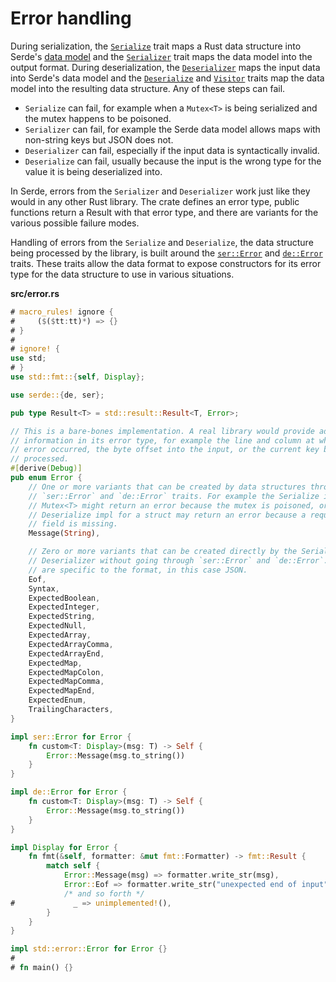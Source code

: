 # Error handling

During serialization, the [`Serialize`] trait maps a Rust data structure into
Serde's [data model] and the [`Serializer`] trait maps the data model into the
output format. During deserialization, the [`Deserializer`] maps the input data
into Serde's data model and the [`Deserialize`] and [`Visitor`] traits map the
data model into the resulting data structure. Any of these steps can fail.

- `Serialize` can fail, for example when a `Mutex<T>` is being serialized and
  the mutex happens to be poisoned.
- `Serializer` can fail, for example the Serde data model allows maps with
  non-string keys but JSON does not.
- `Deserializer` can fail, especially if the input data is syntactically
  invalid.
- `Deserialize` can fail, usually because the input is the wrong type for the
  value it is being deserialized into.

In Serde, errors from the `Serializer` and `Deserializer` work just like they
would in any other Rust library. The crate defines an error type, public
functions return a Result with that error type, and there are variants for the
various possible failure modes.

Handling of errors from the `Serialize` and `Deserialize`, the data structure
being processed by the library, is built around the [`ser::Error`] and
[`de::Error`] traits. These traits allow the data format to expose constructors
for its error type for the data structure to use in various situations.

[`Deserialize`]: https://docs.serde.rs/serde/trait.Deserialize.html
[`Deserializer`]: https://docs.serde.rs/serde/trait.Deserializer.html
[`Serialize`]: https://docs.serde.rs/serde/trait.Serialize.html
[`Serializer`]: https://docs.serde.rs/serde/ser/trait.Serializer.html
[`Visitor`]: https://docs.serde.rs/serde/de/trait.Visitor.html
[`de::Error`]: https://docs.serde.rs/serde/de/trait.Error.html
[`ser::Error`]: https://docs.serde.rs/serde/ser/trait.Error.html
[data model]: data-model.md

**src/error.rs**
```rust
# macro_rules! ignore {
#     ($($tt:tt)*) => {}
# }
#
# ignore! {
use std;
# }
use std::fmt::{self, Display};

use serde::{de, ser};

pub type Result<T> = std::result::Result<T, Error>;

// This is a bare-bones implementation. A real library would provide additional
// information in its error type, for example the line and column at which the
// error occurred, the byte offset into the input, or the current key being
// processed.
#[derive(Debug)]
pub enum Error {
    // One or more variants that can be created by data structures through the
    // `ser::Error` and `de::Error` traits. For example the Serialize impl for
    // Mutex<T> might return an error because the mutex is poisoned, or the
    // Deserialize impl for a struct may return an error because a required
    // field is missing.
    Message(String),

    // Zero or more variants that can be created directly by the Serializer and
    // Deserializer without going through `ser::Error` and `de::Error`. These
    // are specific to the format, in this case JSON.
    Eof,
    Syntax,
    ExpectedBoolean,
    ExpectedInteger,
    ExpectedString,
    ExpectedNull,
    ExpectedArray,
    ExpectedArrayComma,
    ExpectedArrayEnd,
    ExpectedMap,
    ExpectedMapColon,
    ExpectedMapComma,
    ExpectedMapEnd,
    ExpectedEnum,
    TrailingCharacters,
}

impl ser::Error for Error {
    fn custom<T: Display>(msg: T) -> Self {
        Error::Message(msg.to_string())
    }
}

impl de::Error for Error {
    fn custom<T: Display>(msg: T) -> Self {
        Error::Message(msg.to_string())
    }
}

impl Display for Error {
    fn fmt(&self, formatter: &mut fmt::Formatter) -> fmt::Result {
        match self {
            Error::Message(msg) => formatter.write_str(msg),
            Error::Eof => formatter.write_str("unexpected end of input"),
            /* and so forth */
#             _ => unimplemented!(),
        }
    }
}

impl std::error::Error for Error {}
#
# fn main() {}
```
